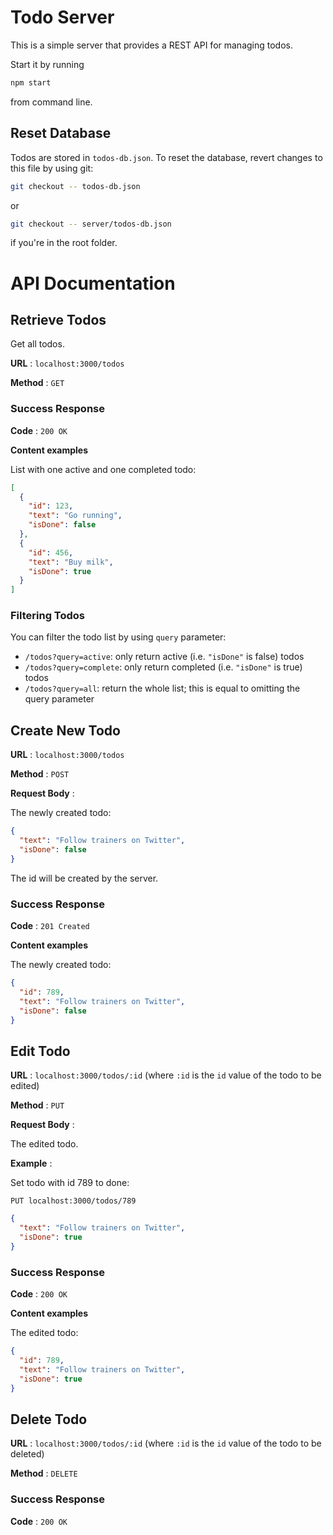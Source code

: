 # Todo Server

This is a simple server that provides a REST API for managing todos.

Start it by running

```bash
npm start
```

from command line.

## Reset Database

Todos are stored in `todos-db.json`. To reset the database, revert changes to this file by using git:

```bash
git checkout -- todos-db.json
```

or

```bash
git checkout -- server/todos-db.json
```

if you're in the root folder.

# API Documentation

## Retrieve Todos

Get all todos.

**URL** : `localhost:3000/todos`

**Method** : `GET`

### Success Response

**Code** : `200 OK`

**Content examples**

List with one active and one completed todo:

```json
[
  {
    "id": 123,
    "text": "Go running",
    "isDone": false
  },
  {
    "id": 456,
    "text": "Buy milk",
    "isDone": true
  }
]
```

### Filtering Todos

You can filter the todo list by using `query` parameter:

- `/todos?query=active`: only return active (i.e. `"isDone"` is false) todos
- `/todos?query=complete`: only return completed (i.e. `"isDone"` is true) todos
- `/todos?query=all`: return the whole list; this is equal to omitting the query parameter

## Create New Todo

**URL** : `localhost:3000/todos`

**Method** : `POST`

**Request Body** :

The newly created todo:

```json
{
  "text": "Follow trainers on Twitter",
  "isDone": false
}
```

The id will be created by the server.

### Success Response

**Code** : `201 Created`

**Content examples**

The newly created todo:

```json
{
  "id": 789,
  "text": "Follow trainers on Twitter",
  "isDone": false
}
```

## Edit Todo

**URL** : `localhost:3000/todos/:id`
(where `:id` is the `id` value of the todo to be edited)

**Method** : `PUT`

**Request Body** :

The edited todo.

**Example** :

Set todo with id 789 to done:

`PUT localhost:3000/todos/789`

```json
{
  "text": "Follow trainers on Twitter",
  "isDone": true
}
```

### Success Response

**Code** : `200 OK`

**Content examples**

The edited todo:

```json
{
  "id": 789,
  "text": "Follow trainers on Twitter",
  "isDone": true
}
```

## Delete Todo

**URL** : `localhost:3000/todos/:id`
(where `:id` is the `id` value of the todo to be deleted)

**Method** : `DELETE`

### Success Response

**Code** : `200 OK`

